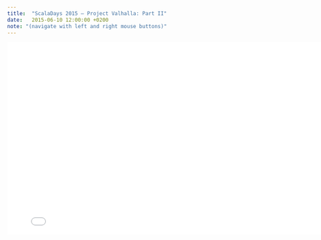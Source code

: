 ```yaml
---
title:  "ScalaDays 2015 – Project Valhalla: Part II"
date:   2015-06-10 12:00:00 +0200
note: "(navigate with left and right mouse buttons)"
---
```


<iframe src="{{site.baseurl}}/talks/scaladays-2015/index.html" width="800px" height="450px" frameBorder="0"></iframe>
